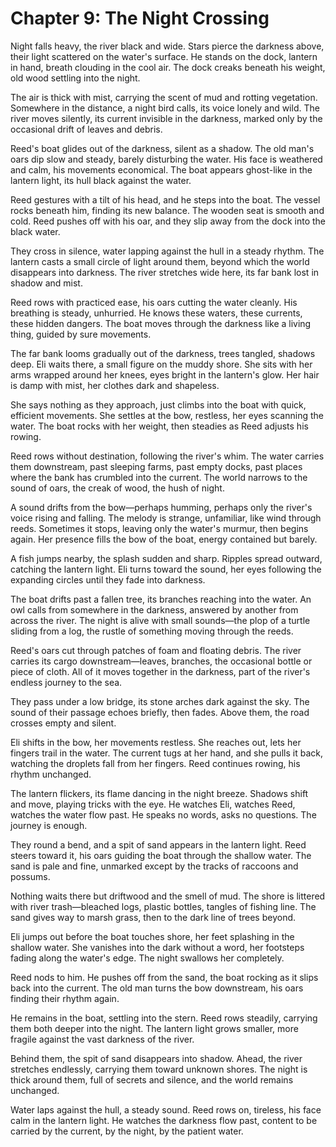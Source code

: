 # Chapter 9: The Night Crossing

Night falls heavy, the river black and wide. Stars pierce the darkness above, their light scattered on the water's surface. He stands on the dock, lantern in hand, breath clouding in the cool air. The dock creaks beneath his weight, old wood settling into the night.

The air is thick with mist, carrying the scent of mud and rotting vegetation. Somewhere in the distance, a night bird calls, its voice lonely and wild. The river moves silently, its current invisible in the darkness, marked only by the occasional drift of leaves and debris.

Reed's boat glides out of the darkness, silent as a shadow. The old man's oars dip slow and steady, barely disturbing the water. His face is weathered and calm, his movements economical. The boat appears ghost-like in the lantern light, its hull black against the water.

Reed gestures with a tilt of his head, and he steps into the boat. The vessel rocks beneath him, finding its new balance. The wooden seat is smooth and cold. Reed pushes off with his oar, and they slip away from the dock into the black water.

They cross in silence, water lapping against the hull in a steady rhythm. The lantern casts a small circle of light around them, beyond which the world disappears into darkness. The river stretches wide here, its far bank lost in shadow and mist.

Reed rows with practiced ease, his oars cutting the water cleanly. His breathing is steady, unhurried. He knows these waters, these currents, these hidden dangers. The boat moves through the darkness like a living thing, guided by sure movements.

The far bank looms gradually out of the darkness, trees tangled, shadows deep. Eli waits there, a small figure on the muddy shore. She sits with her arms wrapped around her knees, eyes bright in the lantern's glow. Her hair is damp with mist, her clothes dark and shapeless.

She says nothing as they approach, just climbs into the boat with quick, efficient movements. She settles at the bow, restless, her eyes scanning the water. The boat rocks with her weight, then steadies as Reed adjusts his rowing.

Reed rows without destination, following the river's whim. The water carries them downstream, past sleeping farms, past empty docks, past places where the bank has crumbled into the current. The world narrows to the sound of oars, the creak of wood, the hush of night.

A sound drifts from the bow—perhaps humming, perhaps only the river's voice rising and falling. The melody is strange, unfamiliar, like wind through reeds. Sometimes it stops, leaving only the water's murmur, then begins again. Her presence fills the bow of the boat, energy contained but barely.

A fish jumps nearby, the splash sudden and sharp. Ripples spread outward, catching the lantern light. Eli turns toward the sound, her eyes following the expanding circles until they fade into darkness.

The boat drifts past a fallen tree, its branches reaching into the water. An owl calls from somewhere in the darkness, answered by another from across the river. The night is alive with small sounds—the plop of a turtle sliding from a log, the rustle of something moving through the reeds.

Reed's oars cut through patches of foam and floating debris. The river carries its cargo downstream—leaves, branches, the occasional bottle or piece of cloth. All of it moves together in the darkness, part of the river's endless journey to the sea.

They pass under a low bridge, its stone arches dark against the sky. The sound of their passage echoes briefly, then fades. Above them, the road crosses empty and silent.

Eli shifts in the bow, her movements restless. She reaches out, lets her fingers trail in the water. The current tugs at her hand, and she pulls it back, watching the droplets fall from her fingers. Reed continues rowing, his rhythm unchanged.

The lantern flickers, its flame dancing in the night breeze. Shadows shift and move, playing tricks with the eye. He watches Eli, watches Reed, watches the water flow past. He speaks no words, asks no questions. The journey is enough.

They round a bend, and a spit of sand appears in the lantern light. Reed steers toward it, his oars guiding the boat through the shallow water. The sand is pale and fine, unmarked except by the tracks of raccoons and possums.

Nothing waits there but driftwood and the smell of mud. The shore is littered with river trash—bleached logs, plastic bottles, tangles of fishing line. The sand gives way to marsh grass, then to the dark line of trees beyond.

Eli jumps out before the boat touches shore, her feet splashing in the shallow water. She vanishes into the dark without a word, her footsteps fading along the water's edge. The night swallows her completely.

Reed nods to him. He pushes off from the sand, the boat rocking as it slips back into the current. The old man turns the bow downstream, his oars finding their rhythm again.

He remains in the boat, settling into the stern. Reed rows steadily, carrying them both deeper into the night. The lantern light grows smaller, more fragile against the vast darkness of the river.

Behind them, the spit of sand disappears into shadow. Ahead, the river stretches endlessly, carrying them toward unknown shores. The night is thick around them, full of secrets and silence, and the world remains unchanged.

Water laps against the hull, a steady sound. Reed rows on, tireless, his face calm in the lantern light. He watches the darkness flow past, content to be carried by the current, by the night, by the patient water. 